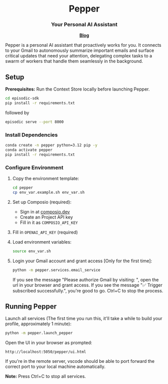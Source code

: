 <div align="center">

# Pepper

</div>

<h3 align="center">
Your Personal AI Assistant
</h3>

<p align="center">
<a href="https://blog.vllm.ai/"><b>Blog</b></a>
</p>


Pepper is a personal AI assistant that proactively works for you. It connects to your Gmail to autonomously summarize important emails and surface critical updates that need your attention, delegating complex tasks to a swarm of workers that handle them seamlessly in the background.



## Setup

**Prerequisites:** Run the Context Store locally before launching Pepper.

```bash
cd episodic-sdk
pip install -r requirements.txt
```

followed by
```bash
episodic serve --port 8000
```

### Install Dependencies
```bash
conda create -n pepper python=3.12 pip -y
conda activate pepper
pip install -r requirements.txt
```

### Configure Environment
1. Copy the environment template:
   ```bash
   cd pepper
   cp env_var.example.sh env_var.sh
   ```

2. Set up Composio (required):
   - Sign in at [composio.dev](https://composio.dev)
   - Create an Project API key
   - Fill in it as `COMPOSIO_API_KEY`
   
3. Fill in `OPENAI_API_KEY` (required)

4. Load environment variables:
   ```bash
   source env_var.sh
   ```

5. Login your Gmail account and grant access [Only for the first time]:

   ```bash
   python -m pepper.services.email_service
   ```
   If you see the message "Please authorize Gmail by visiting: <url>", open the url in your browser and grant access.
   If you see the message "✅ Trigger subscribed successfully.", you're good to go. Ctrl+C to stop the process.

## Running Pepper

Launch all services (The first time you run this, it'll take a while to build your profile, approximately 1 minute):
```bash
python -m pepper.launch_pepper
```

Open the UI in your browser as prompted:
```
http://localhost:5050/pepper/ui.html
```

If you're in the remote server, vscode should be able to port forward the correct port to your local machine automatically.

**Note:** Press Ctrl+C to stop all services.
